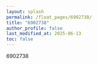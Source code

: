 ```yaml
---
layout: splash
permalink: /float_pages/6902738/
title: "6902738"
author_profile: false
last_modified_at: 2025-06-13
toc: false
---
```

 
6902738
